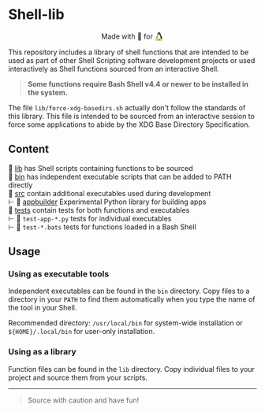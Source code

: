 # Shell-lib

<p align="center">
  Made with 💝 for <img src=".github/tux.png" align="top" width="18" />
</p>

<!--
| |
| :---: |
| Made with 💝 for <img src=".github/tux.png" align="top" width="18" /> |
-->

This repository includes a library of shell functions that are intended to
be used as part of other Shell Scripting software development projects
or used interactively as Shell functions sourced from an interactive Shell.

> **Some functions require Bash Shell v4.4 or newer to be installed in the system.**

The file `lib/force-xdg-basedirs.sh` actually don't follow the standards
of this library.
This file is intended to be sourced from an interactive session to force some
applications to abide by the XDG Base Directory Specification.

## Content

📂 [lib](./lib) has Shell scripts containing functions to be sourced\
📂 [bin](./bin) has independent executable scripts that can be added to PATH directly\
📂 [src](./src) contain additional executables used during development\
  ⊢ 📂 [appbuilder](./src/appbuilder) Experimental Python library for building apps\
📂 [tests](./tests) contain tests for both functions and executables\
  ⊢ 📄 `test-app-*.py` tests for individual executables\
  ⊢ 📄 `test-*.bats` tests for functions loaded in a Bash Shell

## Usage

### Using as executable tools

Independent executables can be found in the `bin` directory.
Copy files to a directory in your `PATH` to find them automatically when
you type the name of the tool in your Shell.

Recommended directory: `/usr/local/bin` for system-wide installation or
`${HOME}/.local/bin` for user-only installation.

### Using as a library

Function files can be found in the `lib` directory.
Copy individual files to your project and source them from your scripts.

---

> Source with caution and have fun!
